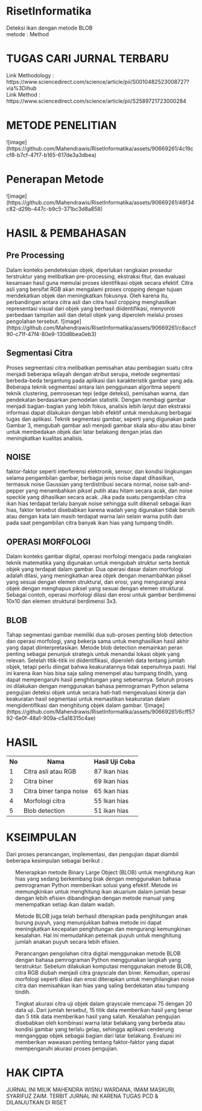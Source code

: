 # RisetInformatika
Deteksi ikan dengan metode BLOB</br>
metode  : Method

<H1> TUGAS CARI JURNAL TERBARU </H1>
Link Methodology : https://www.sciencedirect.com/science/article/pii/S0010482523008727?via%3Dihub </br>
Link Method  : https://www.sciencedirect.com/science/article/pii/S2589721723000284

<h1>METODE PENELITIAN</h1>
![image](https://github.com/Mahendrawis/RisetInformatika/assets/90669261/4c19ccf8-b7cf-47f7-b165-617de3a3dbea)

<h1>Penerapan Metode</h1>
![image](https://github.com/Mahendrawis/RisetInformatika/assets/90669261/46f34c82-d29b-447c-b9c5-371bc3d8a858)

<h1>HASIL & PEMBAHASAN</h1>
<h2>Pre Processing</h2>
Dalam konteks pendeteksian objek, diperlukan rangkaian prosedur terstruktur yang melibatkan pre-processing, ekstraksi fitur, dan evaluasi kesamaan hasil guna memulai proses identifikasi objek secara efektif. Citra asli yang bersifat RGB akan mengalami proses cropping dengan tujuan mendekatkan objek dan meningkatkan fokusnya. Oleh karena itu, perbandingan antara citra asli dan citra hasil cropping menghasilkan representasi visual dari objek yang berhasil diidentifikasi, menyoroti perbedaan tampilan asli dan detail objek yang diperoleh melalui proses pengolahan tersebut.
![image](https://github.com/Mahendrawis/RisetInformatika/assets/90669261/c8accf90-c71f-47f4-80e9-130d8bea0eb3)

<h2>Segmentasi Citra</h2>
Proses segmentasi citra melibatkan pemisahan atau pembagian suatu citra menjadi beberapa wilayah dengan atribut serupa, metode segmentasi berbeda-beda tergantung pada  aplikasi dan karakteristik gambar yang ada. Beberapa teknik segmentasi antara lain penggunaan algoritma seperti teknik clustering, pemrosesan tepi (edge deteksi), pemisahan warna, dan pendekatan berdasarkan pemodelan statistik. Dengan membagi gambar menjadi bagian-bagian yang lebih fokus, analisis lebih lanjut dan ekstraksi informasi dapat dilakukan dengan lebih efektif untuk mendukung berbagai  tugas dan aplikasi. Teknik segmentasi gambar, seperti yang digunakan pada Gambar 3, mengubah gambar asli menjadi gambar skala abu-abu atau biner untuk membedakan objek dari latar belakang dengan jelas dan meningkatkan kualitas analisis.

<h2>NOISE</h2>
faktor-faktor seperti interferensi elektronik, sensor, dan kondisi lingkungan selama pengambilan gambar, berbagai jenis noise dapat dihasilkan, termasuk noise Gaussian yang terdistribusi secara normal, noise salt-and-pepper yang menambahkan piksel putih atau hitam secara acak, dan noise speckle yang dihasilkan secara acak. Jika pada suatu pengambilan citra ikan hias terdapat terlalu banyak noise sehingga sulit dikenali sebagai ikan hias, faktor tersebut disebabkan karena wadah yang digunakan tidak bersih atau dengan kata lain masih terdapat warna lain selain warna putih dan pada saat pengambilan citra banyak ikan hias yang tumpang tindih.

<h2>OPERASI MORFOLOGI</h2>
Dalam konteks gambar digital, operasi morfologi mengacu pada rangkaian teknik matematika yang digunakan untuk mengubah struktur serta bentuk objek yang terdapat dalam gambar. Dua operasi dasar dalam morfologi adalah dilasi, yang meningkatkan area objek dengan menambahkan piksel yang sesuai dengan elemen struktural, dan erosi, yang mengurangi area objek dengan menghapus piksel yang sesuai dengan elemen struktural. Sebagai contoh, operasi morfologi dilasi dan erosi untuk gambar berdimensi 10x10 dan elemen struktural berdimensi 3x3.

<h2>BLOB</h2>
 Tahap segmentasi gambar memiliki dua sub-proses penting blob detection dan operasi morfologi, yang bekerja sama untuk menghasilkan hasil akhir yang dapat diinterpretasikan. Metode blob detection memainkan peran penting sebagai penunjuk strategis untuk menandai lokasi objek yang relevan. Setelah titik-titik ini diidentifikasi, diperoleh data tentang jumlah objek, tetapi perlu diingat bahwa keakuratannya tidak sepenuhnya pasti. Hal ini karena ikan hias bisa saja saling menempel atau tumpang tindih, yang dapat mempengaruhi hasil penghitungan yang sebenarnya. Seluruh proses ini dilakukan dengan menggunakan bahasa pemrograman Python selama pengujian deteksi objek untuk secara hati-hati mengevaluasi kinerja dan keakuratan hasil segmentasi untuk memastikan keakuratan dalam mengidentifikasi dan menghitung objek dalam gambar.
![image](https://github.com/Mahendrawis/RisetInformatika/assets/90669261/6cff5792-6e0f-48a1-909a-c5a18315c4ae)

<h1>HASIL</h1>
<table>
  <tr>
    <th>No</th>
    <th>Nama</th>
    <th>Hasil Uji Coba</th>
  </tr>
  <tr>
    <td>1</td>
    <td>Citra asli atau RGB</td>
    <td>87 Ikan hias</td>
  </tr>
   <tr>
    <td>2</td>
    <td>Citra biner</td>
    <td>69 Ikan hias</td>
  </tr>
   <tr>
    <td>3</td>
    <td>Citra biner tanpa noise</td>
    <td>65 Ikan hias</td>
  </tr>
   <tr>
    <td>4</td>
    <td>Morfologi citra</td>
    <td>55 Ikan hias</td>
  </tr>
   <tr>
    <td>5</td>
    <td>Blob detection</td>
    <td>51 Ikan hias</td>
  </tr>
</table>

<h1>KSEIMPULAN</h1>
Dari proses perancangan, implementasi, dan pengujian dapat diambil beberapa kesimpulan sebagai berikut :
<ul>Menerapkan metode Binary Large Object (BLOB) untuk menghitung ikan hias yang sedang berkembang biak dengan menggunakan bahasa pemrograman Python memberikan solusi yang efektif. Metode ini memungkinkan untuk menghitung ikan akuarium dalam jumlah besar dengan lebih efisien dibandingkan dengan metode manual yang menempatkan setiap ikan dalam wadah.</ul>
<ul>Metode BLOB juga telah berhasil diterapkan pada penghitungan anak burung puyuh, yang menunjukkan bahwa metode ini dapat meningkatkan kecepatan penghitungan dan mengurangi kemungkinan kesalahan. Hal ini memudahkan peternak puyuh untuk menghitung jumlah anakan puyuh secara lebih efisien.</ul>
<ul>Perancangan pengolahan citra digital menggunakan metode BLOB dengan bahasa pemrograman Python menggunakan langkah yang terstruktur. Sebelum dilakukan komputasi menggunakan metode BLOB, citra RGB diubah menjadi citra grayscale dan biner. Kemudian, operasi morfologi seperti dilasi dan erosi diterapkan untuk menghilangkan noise citra dan memisahkan ikan hias yang saling berdekatan atau tumpang tindih.</ul>
<ul>Tingkat akurasi citra uji objek dalam grayscale mencapai 75 dengan 20 data uji. Dari jumlah tersebut, 15 titik data memberikan hasil yang benar dan 5 titik data memberikan hasil yang salah. Kesalahan pengujian disebabkan oleh kombinasi warna latar belakang yang berbeda atau kondisi gambar yang terlalu gelap, sehingga aplikasi cenderung menganggap objek sebagai bagian dari latar belakang. Evaluasi ini memberikan wawasan penting tentang faktor-faktor yang dapat mempengaruhi akurasi proses pengujian.</ul>

<h1>HAK CIPTA</h1>
JURNAL INI MILIK MAHENDRA WISNU WARDANA, IMAM MASKURI, SYARIFUZ ZAIM.
TERBIT JURNAL INI KARENA TUGAS PCD & DILANJUTKAN DI RISET





